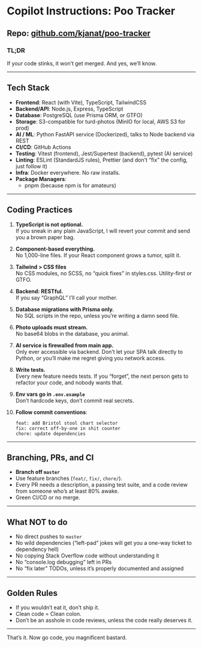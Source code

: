 # Copilot Instructions: Poo Tracker

## Repo: [github.com/kjanat/poo-tracker](https://github.com/kjanat/poo-tracker)

### TL;DR

If your code stinks, it won’t get merged. And yes, we’ll know.

---

## Tech Stack

- **Frontend**: React (with Vite), TypeScript, TailwindCSS
- **Backend/API**: Node.js, Express, TypeScript
- **Database**: PostgreSQL (use Prisma ORM, or GTFO)
- **Storage**: S3-compatible for turd-photos (MinIO for local, AWS S3 for prod)
- **AI / ML**: Python FastAPI service (Dockerized), talks to Node backend via REST
- **CI/CD**: GitHub Actions
- **Testing**: Vitest (frontend), Jest/Supertest (backend), pytest (AI service)
- **Linting**: ESLint (StandardJS rules), Prettier (and don’t “fix” the config, just follow it)
- **Infra**: Docker everywhere. No raw installs.
- **Package Managers**:
  - pnpm (because npm is for amateurs)
  <!-- - uv (for Python, because pip is for amateurs) -->

---

## Coding Practices

1. **TypeScript is not optional.**  
   If you sneak in any plain JavaScript, I will revert your commit and send you a brown paper bag.
2. **Component-based everything.**  
   No 1,000-line files. If your React component grows a tumor, split it.
3. **Tailwind > CSS files**  
   No CSS modules, no SCSS, no “quick fixes” in styles.css. Utility-first or GTFO.
4. **Backend: RESTful.**  
   If you say “GraphQL” I’ll call your mother.
5. **Database migrations with Prisma only.**  
   No SQL scripts in the repo, unless you’re writing a damn seed file.
6. **Photo uploads must stream.**  
   No base64 blobs in the database, you animal.
7. **AI service is firewalled from main app.**  
   Only ever accessible via backend. Don’t let your SPA talk directly to Python, or you’ll make me regret giving you network access.
8. **Write tests.**  
   Every new feature needs tests. If you “forget”, the next person gets to refactor your code, and nobody wants that.
9. **Env vars go in `.env.example`**  
   Don’t hardcode keys, don’t commit real secrets.
10. **Follow commit conventions**:

    ```
    feat: add Bristol stool chart selector
    fix: correct off-by-one in shit counter
    chore: update dependencies
    ```

---

## Branching, PRs, and CI

- **Branch off `master`**
- Use feature branches (`feat/`, `fix/`, `chore/`).
- Every PR needs a description, a passing test suite, and a code review from someone who’s at least 80% awake.
- Green CI/CD or no merge.

---

## What NOT to do

- No direct pushes to `master`
- No wild dependencies (“left-pad” jokes will get you a one-way ticket to dependency hell)
- No copying Stack Overflow code without understanding it
- No “console.log debugging” left in PRs
- No “fix later” TODOs, unless it’s properly documented and assigned

---

## Golden Rules

- If you wouldn’t eat it, don’t ship it.
- Clean code = Clean colon.
- Don’t be an asshole in code reviews, unless the code really deserves it.

---

That’s it. Now go code, you magnificent bastard.
